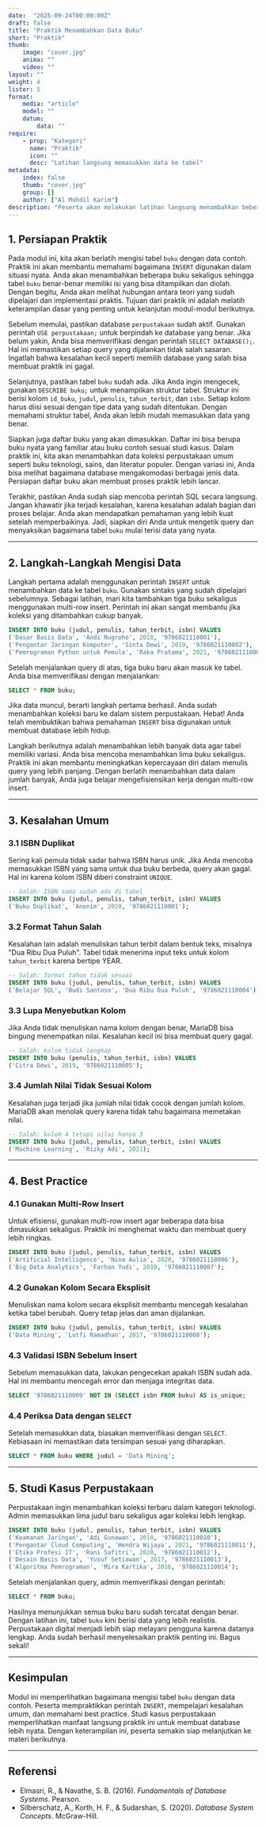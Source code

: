 ```yaml
---
date:  "2025-09-24T00:00:00Z"
draft: false
title: "Praktik Menambahkan Data Buku"
short: "Praktik"
thumb:
    image: "cover.jpg"
    anima: ""
    video: ""
layout: ""
weight: 4
lister: 5
format:
    media: "article"
    model: ""
    datum:
        data: ""
require:
    - prop: "Kategori"
      name: "Praktik"
      icon: ""
      desc: "Latihan langsung memasukkan data ke tabel"
metadata:
    index: false
    thumb: "cover.jpg"
    group: []
    author: ["Al Muhdil Karim"]
description: "Peserta akan melakukan latihan langsung menambahkan beberapa data buku ke dalam tabel. Modul ini memperkuat pemahaman INSERT, UPDATE, dan DELETE dengan skenario nyata."
---
```



## 1. Persiapan Praktik

Pada modul ini, kita akan berlatih mengisi tabel `buku` dengan data contoh. Praktik ini akan membantu memahami bagaimana `INSERT` digunakan dalam situasi nyata. Anda akan menambahkan beberapa buku sekaligus sehingga tabel `buku` benar-benar memiliki isi yang bisa ditampilkan dan diolah. Dengan begitu, Anda akan melihat hubungan antara teori yang sudah dipelajari dan implementasi praktis. Tujuan dari praktik ini adalah melatih keterampilan dasar yang penting untuk kelanjutan modul-modul berikutnya.

Sebelum memulai, pastikan database `perpustakaan` sudah aktif. Gunakan perintah `USE perpustakaan;` untuk berpindah ke database yang benar. Jika belum yakin, Anda bisa memverifikasi dengan perintah `SELECT DATABASE();`. Hal ini memastikan setiap query yang dijalankan tidak salah sasaran. Ingatlah bahwa kesalahan kecil seperti memilih database yang salah bisa membuat praktik ini gagal.

Selanjutnya, pastikan tabel `buku` sudah ada. Jika Anda ingin mengecek, gunakan `DESCRIBE buku;` untuk menampilkan struktur tabel. Struktur ini berisi kolom `id_buku`, `judul`, `penulis`, `tahun_terbit`, dan `isbn`. Setiap kolom harus diisi sesuai dengan tipe data yang sudah ditentukan. Dengan memahami struktur tabel, Anda akan lebih mudah memasukkan data yang benar.

Siapkan juga daftar buku yang akan dimasukkan. Daftar ini bisa berupa buku nyata yang familiar atau buku contoh sesuai studi kasus. Dalam praktik ini, kita akan menambahkan data koleksi perpustakaan umum seperti buku teknologi, sains, dan literatur populer. Dengan variasi ini, Anda bisa melihat bagaimana database mengakomodasi berbagai jenis data. Persiapan daftar buku akan membuat proses praktik lebih lancar.

Terakhir, pastikan Anda sudah siap mencoba perintah SQL secara langsung. Jangan khawatir jika terjadi kesalahan, karena kesalahan adalah bagian dari proses belajar. Anda akan mendapatkan pemahaman yang lebih kuat setelah memperbaikinya. Jadi, siapkan diri Anda untuk mengetik query dan menyaksikan bagaimana tabel `buku` mulai terisi data yang nyata.

---

## 2. Langkah-Langkah Mengisi Data

Langkah pertama adalah menggunakan perintah `INSERT` untuk menambahkan data ke tabel `buku`. Gunakan sintaks yang sudah dipelajari sebelumnya. Sebagai latihan, mari kita tambahkan tiga buku sekaligus menggunakan multi-row insert. Perintah ini akan sangat membantu jika koleksi yang ditambahkan cukup banyak.

```sql
INSERT INTO buku (judul, penulis, tahun_terbit, isbn) VALUES
('Dasar Basis Data', 'Andi Nugroho', 2018, '9786021110001'),
('Pengantar Jaringan Komputer', 'Sinta Dewi', 2019, '9786021110002'),
('Pemrograman Python untuk Pemula', 'Raka Pratama', 2021, '9786021110003');
```

Setelah menjalankan query di atas, tiga buku baru akan masuk ke tabel. Anda bisa memverifikasi dengan menjalankan:

```sql
SELECT * FROM buku;
```

Jika data muncul, berarti langkah pertama berhasil. Anda sudah menambahkan koleksi baru ke dalam sistem perpustakaan. Hebat! Anda telah membuktikan bahwa pemahaman `INSERT` bisa digunakan untuk membuat database lebih hidup.

Langkah berikutnya adalah menambahkan lebih banyak data agar tabel memiliki variasi. Anda bisa mencoba menambahkan lima buku sekaligus. Praktik ini akan membantu meningkatkan kepercayaan diri dalam menulis query yang lebih panjang. Dengan berlatih menambahkan data dalam jumlah banyak, Anda juga belajar mengefisiensikan kerja dengan multi-row insert.

---

## 3. Kesalahan Umum

### 3.1 ISBN Duplikat

Sering kali pemula tidak sadar bahwa ISBN harus unik. Jika Anda mencoba memasukkan ISBN yang sama untuk dua buku berbeda, query akan gagal. Hal ini karena kolom ISBN diberi constraint `UNIQUE`.

```sql
-- Salah: ISBN sama sudah ada di tabel
INSERT INTO buku (judul, penulis, tahun_terbit, isbn) VALUES
('Buku Duplikat', 'Anonim', 2020, '9786021110001');
```

### 3.2 Format Tahun Salah

Kesalahan lain adalah menuliskan tahun terbit dalam bentuk teks, misalnya "Dua Ribu Dua Puluh". Tabel tidak menerima input teks untuk kolom `tahun_terbit` karena bertipe YEAR.

```sql
-- Salah: format tahun tidak sesuai
INSERT INTO buku (judul, penulis, tahun_terbit, isbn) VALUES
('Belajar SQL', 'Budi Santoso', 'Dua Ribu Dua Puluh', '9786021110004');
```

### 3.3 Lupa Menyebutkan Kolom

Jika Anda tidak menuliskan nama kolom dengan benar, MariaDB bisa bingung menempatkan nilai. Kesalahan kecil ini bisa membuat query gagal.

```sql
-- Salah: kolom tidak lengkap
INSERT INTO buku (penulis, tahun_terbit, isbn) VALUES
('Citra Dewi', 2019, '9786021110005');
```

### 3.4 Jumlah Nilai Tidak Sesuai Kolom

Kesalahan juga terjadi jika jumlah nilai tidak cocok dengan jumlah kolom. MariaDB akan menolak query karena tidak tahu bagaimana memetakan nilai.

```sql
-- Salah: kolom 4 tetapi nilai hanya 3
INSERT INTO buku (judul, penulis, tahun_terbit, isbn) VALUES
('Machine Learning', 'Rizky Adi', 2021);
```

---

## 4. Best Practice

### 4.1 Gunakan Multi-Row Insert

Untuk efisiensi, gunakan multi-row insert agar beberapa data bisa dimasukkan sekaligus. Praktik ini menghemat waktu dan membuat query lebih ringkas.

```sql
INSERT INTO buku (judul, penulis, tahun_terbit, isbn) VALUES
('Artificial Intelligence', 'Nina Aulia', 2020, '9786021110006'),
('Big Data Analytics', 'Farhan Yudi', 2019, '9786021110007');
```

### 4.2 Gunakan Kolom Secara Eksplisit

Menuliskan nama kolom secara eksplisit membantu mencegah kesalahan ketika tabel berubah. Query tetap jelas dan aman dijalankan.

```sql
INSERT INTO buku (judul, penulis, tahun_terbit, isbn) VALUES
('Data Mining', 'Lutfi Ramadhan', 2017, '9786021110008');
```

### 4.3 Validasi ISBN Sebelum Insert

Sebelum memasukkan data, lakukan pengecekan apakah ISBN sudah ada. Hal ini membantu mencegah error dan menjaga integritas data.

```sql
SELECT '9786021110009' NOT IN (SELECT isbn FROM buku) AS is_unique;
```

### 4.4 Periksa Data dengan `SELECT`

Setelah memasukkan data, biasakan memverifikasi dengan `SELECT`. Kebiasaan ini memastikan data tersimpan sesuai yang diharapkan.

```sql
SELECT * FROM buku WHERE judul = 'Data Mining';
```

---

## 5. Studi Kasus Perpustakaan

Perpustakaan ingin menambahkan koleksi terbaru dalam kategori teknologi. Admin memasukkan lima judul baru sekaligus agar koleksi lebih lengkap.

```sql
INSERT INTO buku (judul, penulis, tahun_terbit, isbn) VALUES
('Keamanan Jaringan', 'Adi Gunawan', 2018, '9786021110010'),
('Pengantar Cloud Computing', 'Hendra Wijaya', 2021, '9786021110011'),
('Etika Profesi IT', 'Rani Safitri', 2020, '9786021110012'),
('Desain Basis Data', 'Yusuf Setiawan', 2017, '9786021110013'),
('Algoritma Pemrograman', 'Mira Kartika', 2016, '9786021110014');
```

Setelah menjalankan query, admin memverifikasi dengan perintah:

```sql
SELECT * FROM buku;
```

Hasilnya menunjukkan semua buku baru sudah tercatat dengan benar. Dengan latihan ini, tabel `buku` kini berisi data yang lebih realistis. Perpustakaan digital menjadi lebih siap melayani pengguna karena datanya lengkap. Anda sudah berhasil menyelesaikan praktik penting ini. Bagus sekali!

---

## Kesimpulan

Modul ini memperlihatkan bagaimana mengisi tabel `buku` dengan data contoh. Peserta mempraktikkan perintah `INSERT`, mempelajari kesalahan umum, dan memahami best practice. Studi kasus perpustakaan memperlihatkan manfaat langsung praktik ini untuk membuat database lebih nyata. Dengan keterampilan ini, peserta semakin siap melanjutkan ke materi berikutnya.

---

## Referensi

* Elmasri, R., & Navathe, S. B. (2016). *Fundamentals of Database Systems*. Pearson.
* Silberschatz, A., Korth, H. F., & Sudarshan, S. (2020). *Database System Concepts*. McGraw-Hill.

